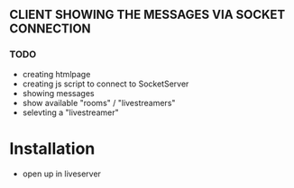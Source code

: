 ## CLIENT SHOWING THE MESSAGES VIA SOCKET CONNECTION

### TODO

- creating htmlpage
- creating js script to connect to SocketServer
- showing messages
- show available "rooms" / "livestreamers"
- selevting a "livestreamer"

# Installation

- open up in liveserver
